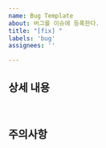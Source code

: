 ```yaml
---
name: Bug Template
about: 버그를 이슈에 등록한다.
title: "[fix] "
labels: 'bug'
assignees: ''

---
```


## 상세 내용

<br/>

## 주의사항
